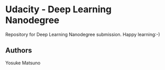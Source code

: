 
# Udacity - Deep Learning Nanodegree

Repository for Deep Learning Nanodegree submission. Happy learning:-)

## Authors

Yosuke Matsuno
